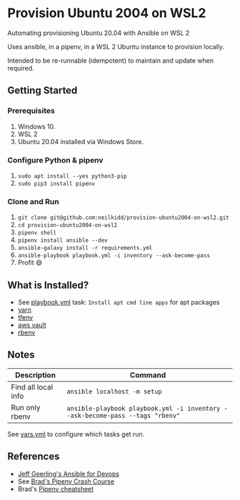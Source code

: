 # Provision Ubuntu 2004 on WSL2

Automating provisioning Ubuntu 20.04 with Ansible on WSL 2

Uses ansible, in a pipenv, in a WSL 2 Ubuntu instance to provision locally.

Intended to be re-runnable (idempotent) to maintain and update when required.

## Getting Started

### Prerequisites

1. Windows 10.
1. WSL 2
1. Ubuntu 20.04 installed via Windows Store.

### Configure Python & pipenv

1. `sudo apt install --yes python3-pip`
1. `sudo pip3 install pipenv`

### Clone and Run

1. `git clone git@github.com:neilkidd/provision-ubuntu2004-on-wsl2.git`
1. `cd provision-ubuntu2004-on-wsl2`
1. `pipenv shell`
1. `pipenv install ansible --dev`
1. `ansible-galaxy install -r requirements.yml`
1. `ansible-playbook playbook.yml -i inventory --ask-become-pass`
1. Profit :smile:

## What is Installed?

- See [playbook.yml](playbook.yml) task: `Install apt cmd line apps` for apt packages
- [yarn](tasks/yarn.yml)
- [tfenv](tasks/tfenv.yml)
- [aws vault](tasks/aws-vault.yml)
- [rbenv](tasks/rbenv.yml)


## Notes

|Description           | Command                                                                       |
|--------------------- | ----------------------------------------------------------------------------- |
|Find all local info   | `ansible localhost -m setup`                                                  |
|Run only rbenv        | `ansible-playbook playbook.yml -i inventory --ask-become-pass --tags "rbenv"` |

See [vars.yml](vars.yml) to configure which tasks get run.

## References

- [Jeff Geerling's Ansible for Devops](https://leanpub.com/ansible-for-devops/c/J2V7E1SOETu3)
- See [Brad's Pipenv Crash Course](https://youtu.be/6Qmnh5C4Pmo)
- Brad's [Pipenv cheatsheet](https://gist.github.com/bradtraversy/c70a93d6536ed63786c434707b898d55)
